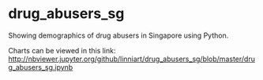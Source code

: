 # drug_abusers_sg
Showing demographics of drug abusers in Singapore using Python.

Charts can be viewed in this link: http://nbviewer.jupyter.org/github/linniart/drug_abusers_sg/blob/master/drug_abusers_sg.ipynb
